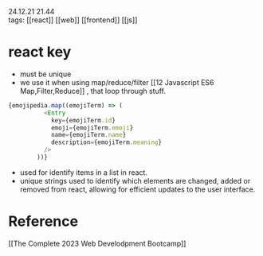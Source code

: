24.12.21  21.44  
tags: [[react]] [[web]] [[frontend]] [[js]]


# react key
- must be unique
- we use it when using map/reduce/filter [[12 Javascript ES6 Map,Filter,Reduce]] , that loop through stuff.
```js
{emojipedia.map((emojiTerm) => (
          <Entry
            key={emojiTerm.id}
            emoji={emojiTerm.emoji}
            name={emojiTerm.name}
            description={emojiTerm.meaning}
          />
        ))}
```

- used for identify items in a list in react.
- unique strings used to identify which elements are changed, added or removed from react, allowing for efficient updates to the user interface.

# Reference
[[The Complete 2023 Web Develodpment Bootcamp]]
